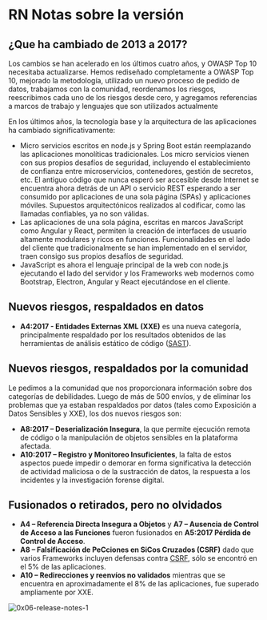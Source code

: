 # RN Notas sobre la versión

## ¿Que ha cambiado de 2013 a 2017?

Los cambios se han acelerado en los últimos cuatro años, y OWASP Top 10 necesitaba actualizarse. Hemos rediseñado completamente a OWASP Top 10, mejorado la metodología, utilizado un nuevo proceso de pedido de datos, trabajamos con la comunidad, reordenamos los riesgos, reescribimos cada uno de los riesgos desde cero, y agregamos referencias a marcos de trabajo y lenguajes que son utilizados actualmente

En los últimos años, la tecnología base y la arquitectura de las aplicaciones ha cambiado significativamente:

* Micro servicios escritos en node.js y Spring Boot están reemplazando las aplicaciones monolíticas tradicionales. Los micro servicios vienen con sus propios desafíos de seguridad, incluyendo el establecimiento de confianza entre microservicios, contenedores, gestión de secretos, etc. El antiguo código que nunca esperó ser accesible desde Internet se encuentra ahora detrás de un API o servicio REST esperando a ser consumido por aplicaciones de una sola página (SPAs) y aplicaciones móviles. Supuestos arquitectónicos realizados al codificar, como las llamadas confiables, ya no son válidas.
* Las aplicaciones de una sola página, escritas en marcos JavaScript como Angular y React, permiten la creación de interfaces de usuario altamente modulares y ricos en funciones. Funcionalidades en el lado del cliente que tradicionalmente se han implementado en el  servidor, traen consigo sus propios desafíos de seguridad.
* JavaScript es ahora el lenguaje principal de la web con node.js ejecutando el lado del servidor y los Frameworks web modernos como Bootstrap, Electron, Angular y React ejecutándose en el cliente.

## Nuevos riesgos, respaldados en datos

* **A4:2017 - Entidades Externas XML (XXE)** es una nueva categoría, principalmente respaldado por los resultados obtenidos de las herramientas de análisis estático de código ([SAST](https://wiki.owasp.org/index.php/Source_Code_Analysis_Tools)). 

## Nuevos riesgos, respaldados por la comunidad

Le pedimos a la comunidad que nos proporcionara información sobre dos categorías de debilidades. Luego de más de 500 envíos, y de eliminar los problemas que ya estaban respaldados por datos (tales como Exposición a Datos Sensibles y XXE), los dos nuevos riesgos son: 

* **A8:2017 – Deserialización Insegura**, la que permite ejecución remota de código o la manipulación de objetos sensibles en la plataforma afectada. 
* **A10:2017 – Registro y Monitoreo Insuficientes**, la falta de estos aspectos puede impedir o demorar en forma significativa la detección de actividad maliciosa o de la sustracción de datos, la respuesta a los incidentes y la investigación forense digital.

## Fusionados o retirados, pero no olvidados

* **A4 – Referencia Directa Insegura a Objetos** y **A7 – Ausencia de Control de Acceso a las Funciones** fueron fusionados en **A5:2017 Pérdida de Control de Acceso**.
* **A8 – Falsificación de PeCciones en SiCos Cruzados (CSRF)** dado que varios Frameworks incluyen defensas contra [CSRF](https://wiki.owasp.org/index.php/Cross-Site_Request_Forgery_ (CSRF)), sólo se encontró en el 5% de las aplicaciones.
* **A10 – Redirecciones y reenvíos no validados** mientras que se encuentra en aproximadamente el 8% de las aplicaciones, fue superado ampliamente por XXE.

![0x06-release-notes-1](images/0x06-release-notes-1.png)
